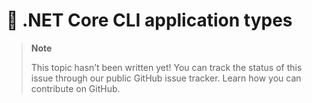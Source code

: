 # 🔧 .NET Core CLI application types

> **Note**
> 
> This topic hasn’t been written yet! You can track the status of this issue through our public GitHub issue tracker. Learn how you can contribute on GitHub.
